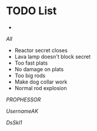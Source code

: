 #   TODO List
>
* 

_All_

* Reactor secret closes
* Lava lamp doesn't block secret
* Too fast plats
* No damage on plats
* Too big rods
* Make dog collar work
* Normal rod explosion


_PROPHESSOR_


_UsernameAK_


_DsSkl1_